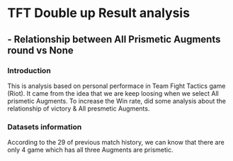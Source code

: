 # TFT Double up Result analysis
## - Relationship between All Prismetic Augments round vs None

### Introduction 
This is analysis based on personal performace in Team Fight Tactics game (Riot). It came from the idea that we are keep loosing when we select All prismetic Augments. To increase the Win rate, did some analysis about the relationship of victory & All presmetic Augments.

### Datasets information 
According to the 29 of previous match history, we can know that there are only 4 game which has all three Augments are prismetic. 
